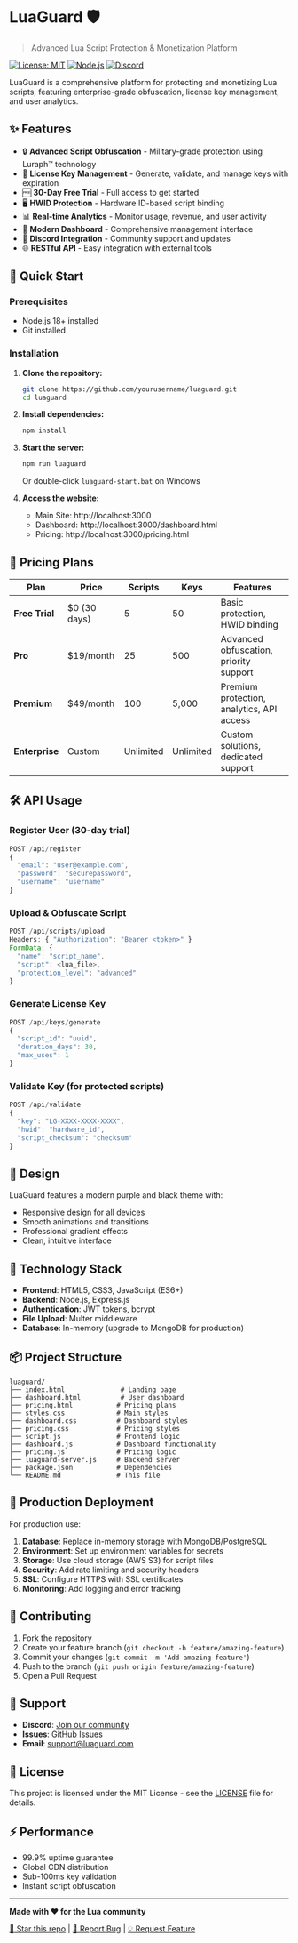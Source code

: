 # LuaGuard 🛡️

> Advanced Lua Script Protection & Monetization Platform

[![License: MIT](https://img.shields.io/badge/License-MIT-yellow.svg)](https://opensource.org/licenses/MIT)
[![Node.js](https://img.shields.io/badge/Node.js-18+-green.svg)](https://nodejs.org/)
[![Discord](https://img.shields.io/badge/Discord-Join-7289DA.svg)](https://discord.gg/tKF8gCw5qp)

LuaGuard is a comprehensive platform for protecting and monetizing Lua scripts, featuring enterprise-grade obfuscation, license key management, and user analytics.

## ✨ Features

- 🔒 **Advanced Script Obfuscation** - Military-grade protection using Luraph™ technology
- 🔑 **License Key Management** - Generate, validate, and manage keys with expiration
- 🆓 **30-Day Free Trial** - Full access to get started
- 🖥️ **HWID Protection** - Hardware ID-based script binding
- 📊 **Real-time Analytics** - Monitor usage, revenue, and user activity
- 🎨 **Modern Dashboard** - Comprehensive management interface
- 💬 **Discord Integration** - Community support and updates
- 🌐 **RESTful API** - Easy integration with external tools

## 🚀 Quick Start

### Prerequisites
- Node.js 18+ installed
- Git installed

### Installation

1. **Clone the repository:**
   ```bash
   git clone https://github.com/yourusername/luaguard.git
   cd luaguard
   ```

2. **Install dependencies:**
   ```bash
   npm install
   ```

3. **Start the server:**
   ```bash
   npm run luaguard
   ```
   Or double-click `luaguard-start.bat` on Windows

4. **Access the website:**
   - Main Site: http://localhost:3000
   - Dashboard: http://localhost:3000/dashboard.html
   - Pricing: http://localhost:3000/pricing.html

## 💎 Pricing Plans

| Plan | Price | Scripts | Keys | Features |
|------|-------|---------|------|----------|
| **Free Trial** | $0 (30 days) | 5 | 50 | Basic protection, HWID binding |
| **Pro** | $19/month | 25 | 500 | Advanced obfuscation, priority support |
| **Premium** | $49/month | 100 | 5,000 | Premium protection, analytics, API access |
| **Enterprise** | Custom | Unlimited | Unlimited | Custom solutions, dedicated support |

## 🛠️ API Usage

### Register User (30-day trial)
```javascript
POST /api/register
{
  "email": "user@example.com",
  "password": "securepassword",
  "username": "username"
}
```

### Upload & Obfuscate Script
```javascript
POST /api/scripts/upload
Headers: { "Authorization": "Bearer <token>" }
FormData: {
  "name": "script_name",
  "script": <lua_file>,
  "protection_level": "advanced"
}
```

### Generate License Key
```javascript
POST /api/keys/generate
{
  "script_id": "uuid",
  "duration_days": 30,
  "max_uses": 1
}
```

### Validate Key (for protected scripts)
```javascript
POST /api/validate
{
  "key": "LG-XXXX-XXXX-XXXX",
  "hwid": "hardware_id",
  "script_checksum": "checksum"
}
```

## 🎨 Design

LuaGuard features a modern purple and black theme with:
- Responsive design for all devices
- Smooth animations and transitions
- Professional gradient effects
- Clean, intuitive interface

## 🔧 Technology Stack

- **Frontend**: HTML5, CSS3, JavaScript (ES6+)
- **Backend**: Node.js, Express.js
- **Authentication**: JWT tokens, bcrypt
- **File Upload**: Multer middleware
- **Database**: In-memory (upgrade to MongoDB for production)

## 📦 Project Structure

```
luaguard/
├── index.html              # Landing page
├── dashboard.html          # User dashboard
├── pricing.html           # Pricing plans
├── styles.css             # Main styles
├── dashboard.css          # Dashboard styles
├── pricing.css            # Pricing styles
├── script.js              # Frontend logic
├── dashboard.js           # Dashboard functionality
├── pricing.js             # Pricing logic
├── luaguard-server.js     # Backend server
├── package.json           # Dependencies
└── README.md              # This file
```

## 🚀 Production Deployment

For production use:

1. **Database**: Replace in-memory storage with MongoDB/PostgreSQL
2. **Environment**: Set up environment variables for secrets
3. **Storage**: Use cloud storage (AWS S3) for script files
4. **Security**: Add rate limiting and security headers
5. **SSL**: Configure HTTPS with SSL certificates
6. **Monitoring**: Add logging and error tracking

## 🤝 Contributing

1. Fork the repository
2. Create your feature branch (`git checkout -b feature/amazing-feature`)
3. Commit your changes (`git commit -m 'Add amazing feature'`)
4. Push to the branch (`git push origin feature/amazing-feature`)
5. Open a Pull Request

## 💬 Support

- **Discord**: [Join our community](https://discord.gg/tKF8gCw5qp)
- **Issues**: [GitHub Issues](https://github.com/yourusername/luaguard/issues)
- **Email**: support@luaguard.com

## 📄 License

This project is licensed under the MIT License - see the [LICENSE](LICENSE) file for details.

## ⚡ Performance

- 99.9% uptime guarantee
- Global CDN distribution
- Sub-100ms key validation
- Instant script obfuscation

---

**Made with ❤️ for the Lua community**

[🌟 Star this repo](https://github.com/yourusername/luaguard) | [🐛 Report Bug](https://github.com/yourusername/luaguard/issues) | [💡 Request Feature](https://github.com/yourusername/luaguard/issues)
